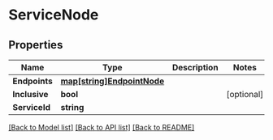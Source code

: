 # ServiceNode

## Properties

Name | Type | Description | Notes
------------ | ------------- | ------------- | -------------
**Endpoints** | [**map[string]EndpointNode**](EndpointNode.md) |  | 
**Inclusive** | **bool** |  | [optional] 
**ServiceId** | **string** |  | 

[[Back to Model list]](../README.md#documentation-for-models) [[Back to API list]](../README.md#documentation-for-api-endpoints) [[Back to README]](../README.md)


